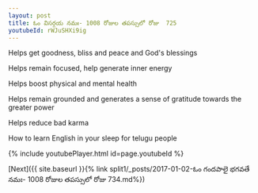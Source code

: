 ```yaml
---
layout: post
title: ఓం విసర్గయ నమః- 1008 రోజుల తపస్సులో రోజు  725
youtubeId: rWJuSHXi9ig
---
```

 
 
Helps get goodness, bliss and peace and God's blessings
 
Helps remain focused, help generate inner energy 
 
Helps boost physical and mental health 
 
Helps remain grounded and generates a sense of gratitude towards the greater power 
 
Helps reduce bad karma
 
How to learn English in your sleep for telugu people
 
 
 
 


{% include youtubePlayer.html id=page.youtubeId %}
 
[Next]({{ site.baseurl }}{% link split1/_posts/2017-01-02-ఓం గందపాలై భగవతే నమః- 1008 రోజుల తపస్సులో రోజు  734.md%})
 

